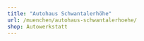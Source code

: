 ```yaml
---
title: "Autohaus Schwantalerhöhe"
url: /muenchen/autohaus-schwantalerhoehe/
shop: Autowerkstatt
---
```

